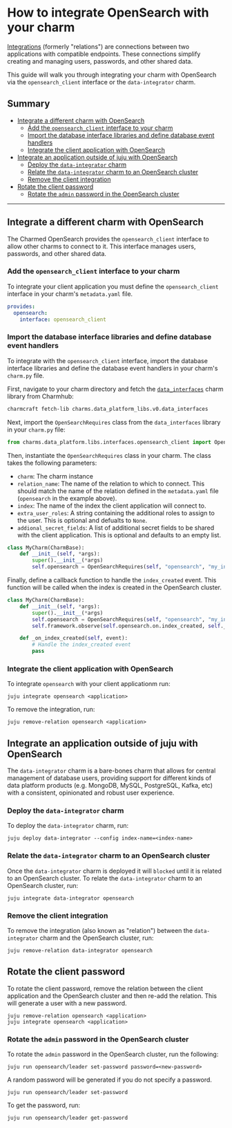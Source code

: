 # How to integrate OpenSearch with your charm

[Integrations](https://juju.is/docs/juju/relation) (formerly "relations") are connections between two applications with compatible endpoints. These connections simplify creating and managing users, passwords, and other shared data.

This guide will walk you through integrating your charm with OpenSearch via the `opensearch_client` interface or the `data-integrator` charm.

## Summary
<!-- TBD depending on whether there is a difference for large deployments, i.e. integrating with the orchestrator -->
  - [Integrate a different charm with OpenSearch](#integrate-a-different-charm-with-opensearch)
    - [Add the `opensearch_client` interface to your charm](#add-the-opensearch_client-interface-to-your-charm)
    - [Import the database interface libraries and define database event handlers](#import-the-database-interface-libraries-and-define-database-event-handlers)
    - [Integrate the client application with OpenSearch](#integrate-the-client-application-with-opensearch)
  - [Integrate an application outside of juju with OpenSearch](#integrate-an-application-outside-of-juju-with-opensearch)
    - [Deploy the `data-integrator` charm](#deploy-the-data-integrator-charm)
    - [Relate the `data-integrator` charm to an OpenSearch cluster](#relate-the-data-integrator-charm-to-an-opensearch-cluster)
    - [Remove the client integration](#remove-the-client-integration)
  - [Rotate the client password](#rotate-the-client-password)
    - [Rotate the `admin` password in the OpenSearch cluster](#rotate-the-admin-password-in-the-opensearch-cluster)

---

## Integrate a different charm with OpenSearch
The Charmed OpenSearch provides the `opensearch_client` interface to allow other charms to connect to it. This interface manages users, passwords, and other shared data. 

### Add the `opensearch_client` interface to your charm

To integrate your client application you must define the `opensearch_client` interface in your charm's `metadata.yaml` file.

```yaml
provides:
  opensearch:
    interface: opensearch_client
```

### Import the database interface libraries and define database event handlers

To integrate with the `opensearch_client` interface, import the database interface libraries and define the database event handlers in your charm's `charm.py` file.

First, navigate to your charm directory and fetch the [`data_interfaces`](https://charmhub.io/data-platform-libs/libraries/data_interfaces) charm library from Charmhub:

```bash
charmcraft fetch-lib charms.data_platform_libs.v0.data_interfaces
```

Next, import the `OpenSearchRequires` class from the `data_interfaces` library in your `charm.py` file:

```python
from charms.data_platform.libs.interfaces.opensearch_client import OpenSearchRequires
```

Then, instantiate the `OpenSearchRequires` class in your charm. The class takes the following parameters:
- `charm`: The charm instance
- `relation_name`: The name of the relation to which to connect. This should match the name of the relation defined in the `metadata.yaml` file (`opensearch` in the example above).
- `index`: The name of the index the client application will connect to.
- `extra_user_roles`: A string containing the additional roles to assign to the user. This is optional and defualts to `None`.
- `addional_secret_fields`: A list of additional secret fields to be shared with the client application. This is optional and defaults to an empty list.

```python
class MyCharm(CharmBase):
    def __init__(self, *args):
        super().__init__(*args)
        self.opensearch = OpenSearchRequires(self, "opensearch", "my_index")
```

Finally, define a callback function to handle the `index_created` event. This function will be called when the index is created in the OpenSearch cluster.

```python
class MyCharm(CharmBase):
    def __init__(self, *args):
        super().__init__(*args)
        self.opensearch = OpenSearchRequires(self, "opensearch", "my_index")
        self.framework.observe(self.opensearch.on.index_created, self._on_index_created)

    def _on_index_created(self, event):
        # Handle the index_created event
        pass
```

### Integrate the client application with OpenSearch
To integrate `opensearch` with your client applicationm run:

```shell
juju integrate opensearch <application>
```

To remove the integration, run:

```shell
juju remove-relation opensearch <application>
```

## Integrate an application outside of juju with OpenSearch

The `data-integrator` charm is a bare-bones charm that allows for central management of database users, providing support for different kinds of data platform products (e.g. MongoDB, MySQL, PostgreSQL, Kafka, etc) with a consistent, opinionated and robust user experience.

### Deploy the `data-integrator` charm

To deploy the `data-integrator` charm, run:

```shell
juju deploy data-integrator --config index-name=<index-name>
```

### Relate the `data-integrator` charm to an OpenSearch cluster
Once the `data-integrator` charm is deployed it will `blocked` until it is related to an OpenSearch cluster. To relate the `data-integrator` charm to an OpenSearch cluster, run:

```shell
juju integrate data-integrator opensearch
```

### Remove the client integration
To remove the integration (also known as "relation") between the `data-integrator` charm and the OpenSearch cluster, run:

```shell
juju remove-relation data-integrator opensearch
```

## Rotate the client password
To rotate the client password, remove the relation between the client application and the OpenSearch cluster and then re-add the relation. This will generate a user with a new password.

```shell
juju remove-relation opensearch <application>
juju integrate opensearch <application>
```

### Rotate the `admin` password in the OpenSearch cluster
To rotate the `admin` password in the OpenSearch cluster, run the following:

```shell
juju run opensearch/leader set-password password=<new-password>
```

A random password will be generated if you do not specify a password.

```shell
juju run opensearch/leader set-password
```

To get the password, run:

```shell
juju run opensearch/leader get-password
```